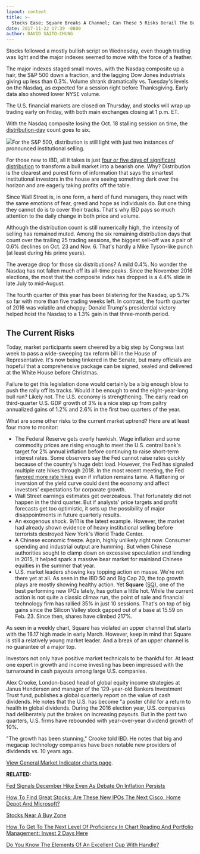 ```yaml
---
layout: content
title: >-
  Stocks Ease; Square Breaks A Channel; Can These 5 Risks Derail The Bull Run?
date: 2017-11-22 17:39 -0800
author: DAVID SAITO-CHUNG
---
```






Stocks followed a mostly bullish script on Wednesday, even though trading was light and the major indexes seemed to move with the force of a feather.




 The major indexes staged small moves, with the Nasdaq composite up a hair, the S&P 500 down a fraction, and the lagging Dow Jones industrials giving up less than 0.3%. Volume shrank dramatically vs. Tuesday's levels on the Nasdaq, as expected for a session right before Thanksgiving. Early data also showed lower NYSE volume.


The U.S. financial markets are closed on Thursday, and stocks will wrap up trading early on Friday, with both main exchanges closing at 1 p.m. ET.


With the Nasdaq composite losing the Oct. 18 stalling session on time, the [distribution-day](http://www.investors.com/ibd-university/market-timing/market-tops/) count goes to six.


![](https://www.investors.com/wp-content/uploads/2017/11/MP112217-207x300.png)For the S&P 500, distribution is still light with just two instances of pronounced institutional selling.


For those new to IBD, all it takes is just [four or five days of significant distribution](https://www.investors.com/how-to-invest/investors-corner/how-do-you-spot-a-major-market-top-easy-look-for-heavy-distribution/) to transform a bull market into a bearish one. Why? Distribution is the clearest and purest form of information that says the smartest institutional investors in the house are seeing something dark over the horizon and are eagerly taking profits off the table.


Since Wall Street is, in one form, a herd of fund managers, they react with the same emotions of fear, greed and hope as individuals do. But one thing they cannot do is to cover their tracks. That's why IBD pays so much attention to the daily change in both price and volume.


Although the distribution count is still numerically high, the intensity of selling has remained muted. Among the six remaining distribution days that count over the trailing 25 trading sessions, the biggest sell-off was a pair of 0.6% declines on Oct. 23 and Nov. 6. That's hardly a Mike Tyson-like punch (at least during his prime years).


The average drop for those six distributions? A mild 0.4%. No wonder the Nasdaq has not fallen much off its all-time peaks. Since the November 2016 elections, the most that the composite index has dropped is a 4.4% slide in late July to mid-August.


The fourth quarter of this year has been blistering for the Nasdaq, up 5.7% so far with more than five trading weeks left. In contrast, the fourth quarter of 2016 was volatile and choppy; Donald Trump's presidential victory helped hoist the Nasdaq to a 1.3% gain in that three-month period.


The Current Risks
-----------------


Today, market participants seem cheered by a big step by Congress last week to pass a wide-sweeping tax reform bill in the House of Representative. It's now being tinkered in the Senate, but many officials are hopeful that a comprehensive package can be signed, sealed and delivered at the White House before Christmas.


Failure to get this legislation done would certainly be a big enough blow to push the rally off its tracks. Would it be enough to end the eight-year-long bull run? Likely not. The U.S. economy is strengthening. The early read on third-quarter U.S. GDP growth of 3% is a nice step up from paltry annualized gains of 1.2% and 2.6% in the first two quarters of the year.


What are some other risks to the current market uptrend? Here are at least four more to monitor:


* The Federal Reserve gets overly hawkish. Wage inflation and some commodity prices are rising enough to meet the U.S. central bank's target for 2% annual inflation before continuing to raise short-term interest rates. Some observers say the Fed cannot raise rates quickly because of the country's huge debt load. However, the Fed has signaled multiple rate hikes through 2018. In the most recent meeting, the Fed [favored more rate hikes](https://www.investors.com/news/economy/fed-signals-december-hike-even-as-debate-on-inflation-persists/) even if inflation remains tame. A flattening or inversion of the yield curve could dent the economy and affect investors' expectations for corporate growth.
* Wall Street earnings estimates get overzealous. That fortunately did not happen in the third quarter. But if analysts' price targets and profit forecasts get too optimistic, it sets up the possibility of major disappointments in future quarterly results.
* An exogenous shock. 9/11 is the latest example. However, the market had already shown evidence of heavy institutional selling before terrorists destroyed New York's World Trade Center.
* A Chinese economic freeze. Again, highly unlikely right now. Consumer spending and industrial output are humming. But when Chinese authorities sought to clamp down on excessive speculation and lending in 2015, it helped spark a massive bear market for mainland Chinese equities in the summer that year.
* U.S. market leaders showing key topping action en masse. We're not there yet at all. As seen in the IBD 50 and Big Cap 20, the top growth plays are mostly showing healthy action. Yet **Square** ([SQ](https://research.investors.com/quote.aspx?symbol=SQ)), one of the best performing new IPOs lately, has gotten a little hot. While the current action is not quite a classic climax run, the point of sale and financial technology firm has rallied 35% in just 10 sessions. That's on top of big gains since the Silicon Valley stock gapped out of a base at 15.59 on Feb. 23. Since then, shares have climbed 217%.



As seen in a weekly chart, Square has violated an upper channel that starts with the 18.17 high made in early March. However, keep in mind that Square is still a relatively young market leader. And a break of an upper channel is no guarantee of a major top.


Investors not only have positive market technicals to be thankful for. At least one expert in growth and income investing has been impressed with the turnaround in cash payouts among large U.S. companies.


Alex Crooke, London-based head of global equity income strategies at Janus Henderson and manager of the 129-year-old Bankers Investment Trust fund, publishes a global quarterly report on the value of cash dividends. He notes that the U.S. has become "a poster child for a return to health in global dividends. During the 2016 election year, U.S. companies had deliberately put the brakes on increasing payouts. But in the past two quarters, U.S. firms have rebounded with year-over-year dividend growth of 10%.


"The growth has been stunning," Crooke told IBD. He notes that big and megacap technology companies have been notable new providers of dividends vs. 10 years ago.


[View General Market Indicator charts page](https://www.investors.com/wp-content/uploads/2017/11/IBD2211152456GMI.pdf).


**RELATED:**


[Fed Signals December Hike Even As Debate On Inflation Persists](https://www.investors.com/news/economy/fed-signals-december-hike-even-as-debate-on-inflation-persists/)


[How To Find Great Stocks: Are These New IPOs The Next Cisco, Home Depot And Microsoft?](https://www.investors.com/news/top-ipo-stock-gems-which-new-stocks-next-google/)


[Stocks Near A Buy Zone](https://www.investors.com/category/stock-lists/stocks-near-a-buy-zone/)


[How To Get To The Next Level Of Proficiency In Chart Reading And Portfolio Management: Invest 2 Days Here](https://www.investors.com/how-to-invest/investors-corner/what-is-the-biggest-key-for-every-investor-who-wants-big-profits-in-stocks/)


[Do You Know The Elements Of An Excellent Cup With Handle?](https://www.investors.com/how-to-invest/investors-corner/the-basics-how-to-analyze-a-stocks-cup-with-handle/)




